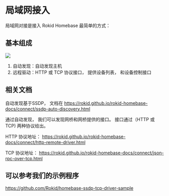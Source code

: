 # 局域网接入

局域网对接是接入 Rokid Homebase 最简单的方式：

## 基本组成
![](https://s.rokidcdn.com/homebase/upload/r1H-Qt-wM.jpg)

1. 自动发现：自动发现主机
2. 远程驱动：HTTP 或 TCP 协议接口， 提供设备列表， 和设备控制接口

## 相关文档

自动发现基于SSDP， 文档在 https://rokid.github.io/rokid-homebase-docs/connect/ssdp-auto-discovery.html

通过自动发现， 我们可以发现网桥和网桥提供的接口。 接口通过（HTTP 或 TCP) 两种协议给出。

HTTP 协议地址： https://rokid.github.io/rokid-homebase-docs/connect/http-remote-driver.html

TCP 协议地址： https://rokid.github.io/rokid-homebase-docs/connect/json-rpc-over-tcp.html



## 可以参考我们的示例程序

https://github.com/Rokid/homebase-ssdp-tcp-driver-sample



